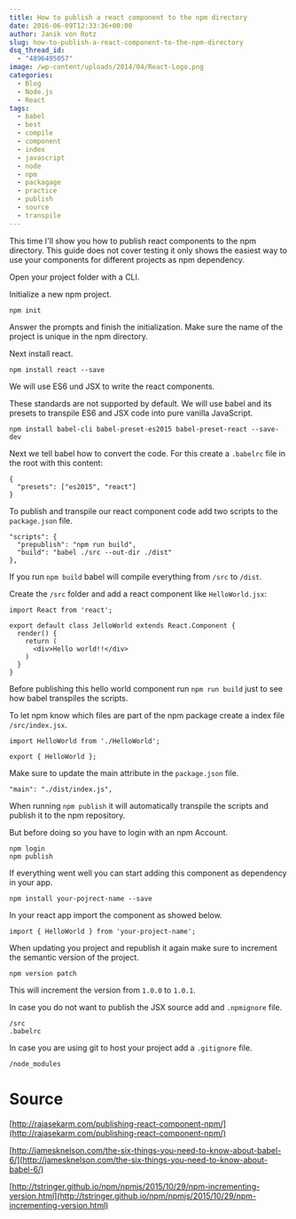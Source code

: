 ```yaml
---
title: How to publish a react component to the npm directory
date: 2016-06-09T12:33:36+00:00
author: Janik von Rotz
slug: how-to-publish-a-react-component-to-the-npm-directory
dsq_thread_id:
  - "4896495057"
image: /wp-content/uploads/2014/04/React-Logo.png
categories:
  - Blog
  - Node.js
  - React
tags:
  - babel
  - best
  - compile
  - component
  - index
  - javascript
  - node
  - npm
  - packagage
  - practice
  - publish
  - source
  - transpile
---
```

This time I'll show you how to publish react components to the npm directory. This guide does not cover testing it only shows the easiest way to use your components for different projects as npm dependency.

<!--more-->

Open your project folder with a CLI.

Initialize a new npm project.

    npm init

Answer the prompts and finish the initialization. Make sure the name of the project is unique in the npm directory.

Next install react.

    npm install react --save

We will use ES6 und JSX to write the react components.

These standards are not supported by default. We will use babel and its presets to transpile ES6 and JSX code into pure vanilla JavaScript.

    npm install babel-cli babel-preset-es2015 babel-preset-react --save-dev

Next we tell babel how to convert the code. For this create a `.babelrc` file in the root with this content:

```
{
  "presets": ["es2015", "react"]
}
```

To publish and transpile our react component code add two scripts to the `package.json` file.

```
"scripts": {
  "prepublish": "npm run build",
  "build": "babel ./src --out-dir ./dist"
},
```

If you run `npm build` babel will compile everything from `/src` to `/dist`.

Create the `/src` folder and add a react component like `HelloWorld.jsx`:

```
import React from 'react';

export default class JelloWorld extends React.Component {
  render() {
    return (
      <div>Hello world!!</div>
    )
  }
}
```

Before publishing this hello world component run `npm run build` just to see how babel transpiles the scripts.

To let npm know which files are part of the npm package create a index file `/src/index.jsx`.

```
import HelloWorld from './HelloWorld';

export { HelloWorld };
```

Make sure to update the main attribute in the `package.json` file.

```
"main": "./dist/index.js",
```

When running `npm publish` it will automatically transpile the scripts and publish it to the npm repository.

But before doing so you have to login with an npm Account.

    npm login
    npm publish

If everything went well you can start adding this component as dependency in your app.

    npm install your-pojrect-name --save

In your react app import the component as showed below.

    import { HelloWorld } from 'your-project-name';

When updating you project and republish it again make sure to increment the semantic version of the project.

    npm version patch

This will increment the version from `1.0.0` to `1.0.1`.

In case you do not want to publish the JSX source add and `.npmignore` file.

```
/src
.babelrc
```

In case you are using git to host your project add a `.gitignore` file.

```
/node_modules
```

# Source

[http://rajasekarm.com/publishing-react-component-npm/](http://rajasekarm.com/publishing-react-component-npm/)

[http://jamesknelson.com/the-six-things-you-need-to-know-about-babel-6/](http://jamesknelson.com/the-six-things-you-need-to-know-about-babel-6/)

[http://tstringer.github.io/npm/npmjs/2015/10/29/npm-incrementing-version.html](http://tstringer.github.io/npm/npmjs/2015/10/29/npm-incrementing-version.html)
